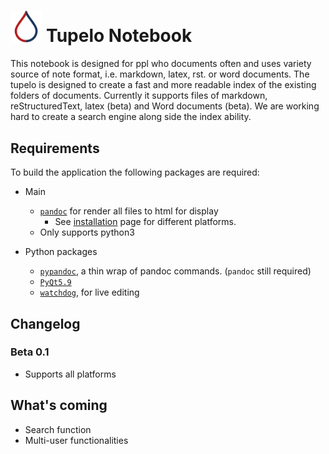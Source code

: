 # <img src="images/logo.png" width = "10%"> Tupelo Notebook 

This notebook is designed for ppl who documents often and uses variety source of note format, i.e. markdown, latex, rst. or word documents. The tupelo is designed to create a fast and more readable index of the existing folders of documents. Currently it supports files of markdown, reStructuredText, latex (beta) and Word documents (beta). We are working hard to create a search engine along side the index ability.

## Requirements

To build the application the following packages are required:

- Main
    - [`pandoc`](https://pandoc.org/) for render all files to html for display
        - See [installation](https://pandoc.org/installing.html) page for different platforms.
    - Only supports python3

- Python packages
    - [`pypandoc`](https://pypi.python.org/pypi/pypandoc), a thin wrap of pandoc commands. (`pandoc` still required)
    - [`PyQt5.9`](http://pyqt.sourceforge.net/Docs/PyQt5/introduction.html)
    - [`watchdog`](https://pypi.python.org/pypi/watchdog), for live editing
 
## Changelog

### Beta 0.1
- Supports all platforms

## What's coming
- Search function
- Multi-user functionalities